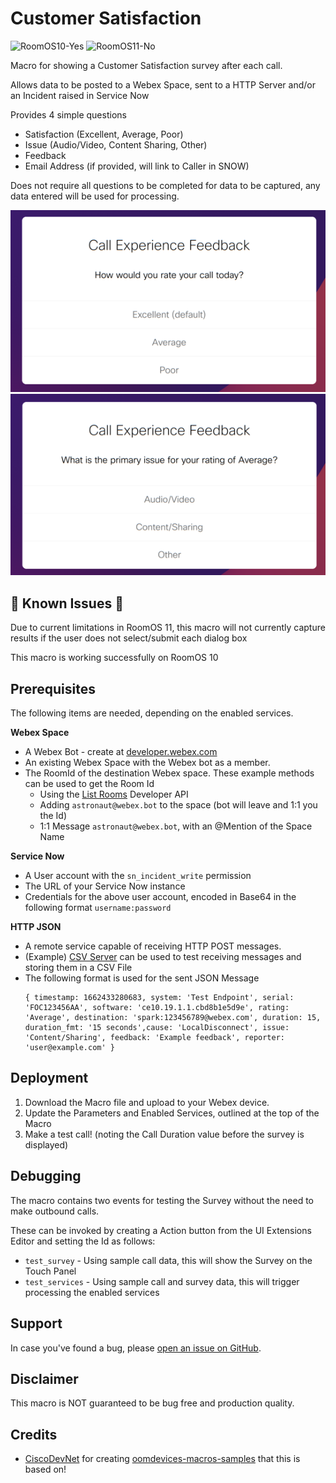 # Customer Satisfaction

![RoomOS10-Yes](https://img.shields.io/badge/RoomOS%2010-Compatible-green.svg?style=for-the-badge&logo=cisco) ![RoomOS11-No](https://img.shields.io/badge/RoomOS%2011-Issues-red.svg?style=for-the-badge&logo=cisco)

Macro for showing a Customer Satisfaction survey after each call.

Allows data to be posted to a Webex Space, sent to a HTTP Server and/or an Incident raised in Service Now

Provides 4 simple questions
- Satisfaction (Excellent, Average, Poor)
- Issue (Audio/Video, Content Sharing, Other)
- Feedback
- Email Address (if provided, will link to Caller in SNOW)

Does not require all questions to be completed for data to be captured, any data entered will be used for processing.

![img1.png](img/img1.png)![img2.png](img/img2.png)

## 🚨 Known Issues 🚨

Due to current limitations in RoomOS 11, this macro will not currently capture results if the user does not select/submit each dialog box

This macro is working successfully on RoomOS 10

## Prerequisites

The following items are needed, depending on the enabled services.

**Webex Space**
- A Webex Bot - create at [developer.webex.com](https://developer.webex.com/my-apps/new/bot) 
- An existing Webex Space with the Webex bot as a member.
- The RoomId of the destination Webex space. These example methods can be used to get the Room Id
  - Using the [List Rooms](https://developer.webex.com/docs/api/v1/rooms/list-rooms) Developer API
  - Adding `astronaut@webex.bot` to the space (bot will leave and 1:1 you the Id)
  - 1:1 Message `astronaut@webex.bot`, with an @Mention of the Space Name

**Service Now**
- A User account with the `sn_incident_write` permission
- The URL of your Service Now instance
- Credentials for the above user account, encoded in Base64 in the following format `username:password`

**HTTP JSON**
- A remote service capable of receiving HTTP POST messages.
- (Example) [CSV Server](https://github.com/jeremywillans/csv-server) can be used to test receiving messages and storing them in a CSV File
- The following format is used for the sent JSON Message
    ```
    { timestamp: 1662433280683, system: 'Test Endpoint', serial: 'FOC123456AA', software: 'ce10.19.1.1.cbd8b1e5d9e', rating: 'Average', destination: 'spark:123456789@webex.com', duration: 15, duration_fmt: '15 seconds',cause: 'LocalDisconnect', issue: 'Content/Sharing', feedback: 'Example feedback', reporter: 'user@example.com' }
    ```

## Deployment

1. Download the Macro file and upload to your Webex device.
2. Update the Parameters and Enabled Services, outlined at the top of the Macro
3. Make a test call! (noting the Call Duration value before the survey is displayed)

## Debugging

The macro contains two events for testing the Survey without the need to make outbound calls.

These can be invoked by creating a Action button from the UI Extensions Editor and setting the Id as follows:
- `test_survey` - Using sample call data, this will show the Survey on the Touch Panel
- `test_services` - Using sample call and survey data, this will trigger processing the enabled services

## Support

In case you've found a bug, please [open an issue on GitHub](../../../issues).

## Disclaimer

This macro is NOT guaranteed to be bug free and production quality.

## Credits

- [CiscoDevNet](https://github.com/CiscoDevNet) for creating [oomdevices-macros-samples](https://github.com/CiscoDevNet/roomdevices-macros-samples) that this is based on!